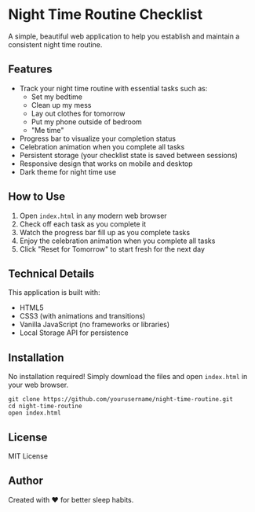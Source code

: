 # Night Time Routine Checklist

A simple, beautiful web application to help you establish and maintain a consistent night time routine.

## Features

- Track your night time routine with essential tasks such as:
  - Set my bedtime
  - Clean up my mess
  - Lay out clothes for tomorrow
  - Put my phone outside of bedroom
  - "Me time"
- Progress bar to visualize your completion status
- Celebration animation when you complete all tasks
- Persistent storage (your checklist state is saved between sessions)
- Responsive design that works on mobile and desktop
- Dark theme for night time use

## How to Use

1. Open `index.html` in any modern web browser
2. Check off each task as you complete it
3. Watch the progress bar fill up as you complete tasks
4. Enjoy the celebration animation when you complete all tasks
5. Click "Reset for Tomorrow" to start fresh for the next day

## Technical Details

This application is built with:
- HTML5
- CSS3 (with animations and transitions)
- Vanilla JavaScript (no frameworks or libraries)
- Local Storage API for persistence

## Installation

No installation required! Simply download the files and open `index.html` in your web browser.

```
git clone https://github.com/yourusername/night-time-routine.git
cd night-time-routine
open index.html
```

## License

MIT License

## Author

Created with ❤️ for better sleep habits. 